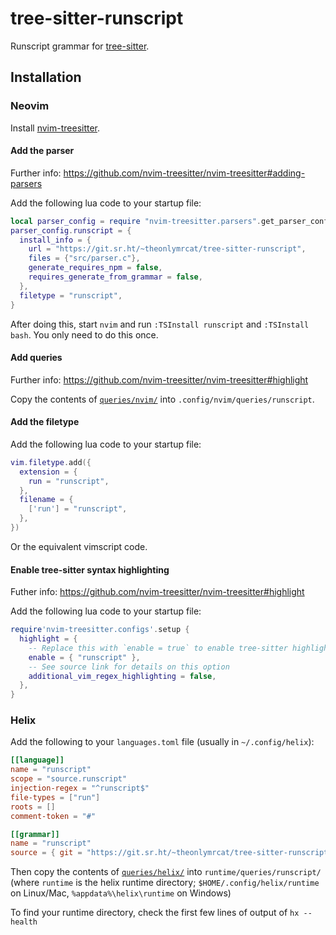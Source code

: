 # tree-sitter-runscript

Runscript grammar for [tree-sitter](https://github.com/tree-sitter/tree-sitter).

## Installation

### Neovim

Install [nvim-treesitter](https://github.com/nvim-treesitter/nvim-treesitter).

#### Add the parser

Further info: <https://github.com/nvim-treesitter/nvim-treesitter#adding-parsers>

Add the following lua code to your startup file:

```lua
local parser_config = require "nvim-treesitter.parsers".get_parser_configs()
parser_config.runscript = {
  install_info = {
    url = "https://git.sr.ht/~theonlymrcat/tree-sitter-runscript",
    files = {"src/parser.c"},
    generate_requires_npm = false,
    requires_generate_from_grammar = false,
  },
  filetype = "runscript",
}
```

After doing this, start `nvim` and run `:TSInstall runscript` and `:TSInstall bash`. You only need to do this once.

#### Add queries

Further info: <https://github.com/nvim-treesitter/nvim-treesitter#highlight>

Copy the contents of [`queries/nvim/`](https://git.sr.ht/~theonlymrcat/tree-sitter-runscript/tree/master/item/queries/nvim) into
`.config/nvim/queries/runscript`.

#### Add the filetype

Add the following lua code to your startup file:

```lua
vim.filetype.add({
  extension = {
    run = "runscript",
  },
  filename = {
    ['run'] = "runscript",
  },
})
```

Or the equivalent vimscript code.

#### Enable tree-sitter syntax highlighting

Futher info: <https://github.com/nvim-treesitter/nvim-treesitter#highlight>

Add the following lua code to your startup file:

```lua
require'nvim-treesitter.configs'.setup {
  highlight = {
    -- Replace this with `enable = true` to enable tree-sitter highlighting for all buffers
    enable = { "runscript" },
    -- See source link for details on this option
    additional_vim_regex_highlighting = false,
  },
}
```

### Helix

Add the following to your `languages.toml` file (usually in `~/.config/helix`):

```toml
[[language]]
name = "runscript"
scope = "source.runscript"
injection-regex = "^runscript$"
file-types = ["run"]
roots = []
comment-token = "#"

[[grammar]]
name = "runscript"
source = { git = "https://git.sr.ht/~theonlymrcat/tree-sitter-runscript", rev = "49137648f2932637288804d6f83f5b90e177cbca" }
```

Then copy the contents of [`queries/helix/`](https://git.sr.ht/~theonlymrcat/tree-sitter-runscript/tree/master/item/queries/helix)
into `runtime/queries/runscript/` (where `runtime` is the helix runtime directory; `$HOME/.config/helix/runtime` on Linux/Mac,
`%appdata%\helix\runtime` on Windows)

To find your runtime directory, check the first few lines of output of `hx --health`
